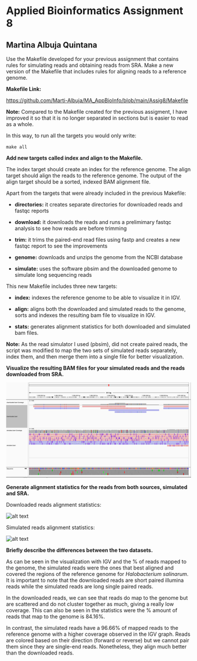 # Applied Bioinformatics Assignment 8
## Martina Albuja Quintana

Use the Makefile developed for your previous assignment that contains rules for simulating reads and obtaining reads from SRA. Make a new version of the Makefile that includes rules for aligning reads to a reference genome.

**Makefile Link:** 

https://github.com/Marti-Albuja/MA_AppBioInfo/blob/main/Assig8/Makefile

**Note:** Compared to the Makefile created for the previous assigment, I have improved it so that it is no longer separated in sections but is easier to read as a whole. 

In this way, to run all the targets you would only write:

    make all

**Add new targets called index and align to the Makefile.**

The index target should create an index for the reference genome. The align target should align the reads to the reference genome. The output of the align target should be a sorted, indexed BAM alignment file.

Apart from the targets that were already included in the previous Makefile:

* **directories:** it creates separate directories for downloaded reads and fastqc reports

* **download:** it downloads the reads and runs a prelimimary fastqc analysis to see how reads are before trimming

* **trim:** it trims the paired-end read files using fastp and creates a new fastqc report to see the improvements

* **genome:** downloads and unzips the genome from the NCBI database

* **simulate:** uses the software pbsim and the downloaded genome to simulate long sequencing reads

This new Makefile includes three new targets:

* **index:** indexes the reference genome to be able to visualize it in IGV.

* **align:** aligns both the downloaded and simulated reads to the genome, sorts and indexes the resulting bam file to visualize in IGV.

* **stats:** generates alignment statistics for both downloaded and simulated bam files.

**Note:** As the read simulator I used (pbsim), did not create paired reads, the script was modified to map the two sets of simulated reads separately, index them, and then merge them into a single file for better visualization. 


**Visualize the resulting BAM files for your simulated reads and the reads downloaded from SRA.**

![alt text](https://github.com/Marti-Albuja/MA_AppBioInfo/blob/main/Assig8/Images/Image1.png)

**Generate alignment statistics for the reads from both sources, simulated and SRA.**

Downloaded reads alignment statistics:

![alt text](image-9.png)

Simulated reads alignment statistics:

![alt text](image-10.png)

**Briefly describe the differences between the two datasets.**

As can be seen in the visualization with IGV and the % of reads mapped to the genome, the simulated reads were the ones that best aligned and covered the regions of the reference genome for *Halobacterium salinarum*. It is important to note that the downloaded reads are short paired illumina reads while the simulated reads are long single paired reads. 

In the downloaded reads, we can see that reads do map to the genome but are scattered and do not cluster together as much, giving a really low coverage. This can also be seen in the statistics were the % amount of reads that map to the genome is 84.16%.

In contrast, the simulated reads have a 96.66% of mapped reads to the reference genome with a higher coverage observed in the IGV graph. Reads are colored based on their direction (forward or reverse) but we cannot pair them since they are single-end reads. Nonetheless, they align much better than the downloaded reads. 













